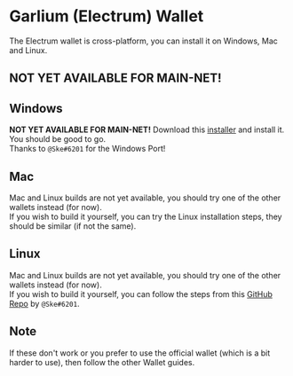 # Garlium (Electrum) Wallet
The Electrum wallet is cross-platform, you can install it on Windows, Mac and Linux.

## NOT YET AVAILABLE FOR MAIN-NET!

## Windows
**NOT YET AVAILABLE FOR MAIN-NET!**
Download this [installer]() and install it. You should be good to go.  
Thanks to `@Ske#6201` for the Windows Port!

## Mac
Mac and Linux builds are not yet available, you should try one of the other wallets instead (for now).  
If you wish to build it yourself, you can try the Linux installation steps, they should be similar (if not the same).

## Linux
Mac and Linux builds are not yet available, you should try one of the other wallets instead (for now).  
If you wish to build it yourself, you can follow the steps from this [GitHub Repo](https://github.com/xSke/garlium) by `@Ske#6201`.  

## Note
If these don't work or you prefer to use the official wallet (which is a bit harder to use), then follow the other Wallet guides.